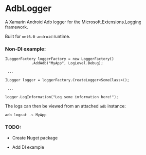 # AdbLogger

A Xamarin Android Adb logger for the Microsoft.Extensions.Logging framework.

Built for `net6.0-android` runtime.

### Non-DI example:

```
ILoggerFactory loggerFactory = new LoggerFactory()
            .AddAdb("MyApp", LogLevel.Debug);
            
 ...
 
ILogger logger = loggerFactory.CreateLogger<SomeClass>();
 
 ...
 
logger.LogInformation("Log some information here!");
```

The logs can then be viewed from an attached `adb` instance:

`adb logcat -s MyApp`

### TODO:

* Create Nuget package

* Add DI example

